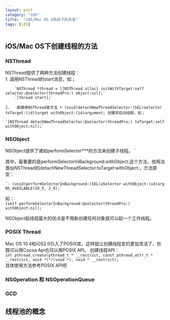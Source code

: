 ```yaml
---
layout: post
category: "iOS"
title:  "iOS/Mac OS X系统下的并发"
tags: [iOS]
---
```


## iOS/Mac OS下创建线程的方法

### NSThread  
  NSThread提供了两种方法创建线程：  
    1.   调用NSThread的start消息，如；  
    
        `NSThread *thread = [[NSThread alloc] initWithTarget:self selector:@selector(threadPro:) object:nil];`  
        `[thread start];`  
        
    2.   直接用NSThread类方法 + (void)detachNewThreadSelector:(SEL)selector toTarget:(id)target withObject:(id)argument; 创建并启动线程，如；
    
    `[NSThread detachNewThreadSelector:@selector(threadPro:) toTarget:self withObject:nil];`   

### NSObject   
  NSObject提供了诸如performSelector***的方法来创建子线程。     `   

  其中，最重要的是performSelectorInBackground:withObject:这个方法，他用法类似NSThread的detachNewThreadSelector:toTarget:withObject:，方法原型：
  
    `- (void)performSelectorInBackground:(SEL)aSelector withObject:(id)arg NS_AVAILABLE(10_5, 2_0);`

  如：   
    `[self performSelectorInBackground:@selector(threadPro:) withObject:nil];` 
    
  NSObject起线程最大的优点是不用新创建任何对象就可以起一个工作线程。
    
### POSIX Thread   

  Mac OS 10.4和iOS2.0引入了POSIX库，这样就让创建线程变的更加灵活了，你既可以用Cocoa Api也可以用POSIX API。
  创建线程API：  
      `int pthread_create(pthread_t * __restrict, const pthread_attr_t * __restrict, void *(*)(void *), void * __restrict);`   
  具体使用方法参考POSIX API吧

### NSOperation 和 NSOperationQueue
### GCD


## 线程池的概念
